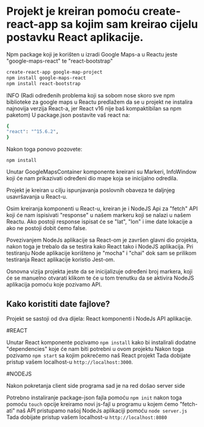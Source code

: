 # Projekt je kreiran pomoću create-react-app sa kojim sam kreirao cijelu postavku React aplikacije.

Npm package koji je korišten u izradi Google Maps-a u Reactu jeste "google-maps-react" te "react-bootstrap"

```bash
create-react-app google-map-project
npm install google-maps-react
npm install react-bootstrap
```
INFO (Radi određenih problema koji sa sobom nose skoro sve npm biblioteke za google maps u Reactu predlažem da se u projekt ne instalira najnovija verzija React-a, jer React v16 nije baš kompaktibilan sa npm paketom)
U package.json postavite vaš react na:
```bash
{
"react": "^15.6.2",
}
```
Nakon toga ponovo pozovete:

`npm install`

Unutar GoogleMapsContainer komponente kreirani su Markeri, InfoWindow koji će nam prikazivati određeni dio mape koja se inicijalno odredila.


Projekt je kreiran u cilju ispunjavanja poslovnih obaveza te daljnjeg usavršavanja u React-u.

Osim kreiranja komponenti u React-u, kreiran je i NodeJS Api za "fetch" API koji će nam ispisivati "response" u našem markeru koji se nalazi u našem Reactu. Ako postoji response ispisat će se "lat", "lon" i ime date lokacije a ako ne postoji dobit ćemo false.

Povezivanjem NodeJs aplikacije sa React-om je završen glavni dio projekta, nakon toga je trebalo da se testira kako React tako i NodeJS aplikacija. Pri testiranju Node aplikacije korišteno je "mocha" i "chai" dok sam se prilikom testiranja React aplikacije koristio Jest-om.

Osnovna vizija projekta jeste da se inicijalizuje određeni broj markera, koji će se manuelno otvarati klikom te će u tom trenutku da se aktivira NodeJS aplikacija pomoću koje pozivamo API.

## Kako koristiti date fajlove?

Projekt se sastoji od dva dijela: React komponenti i NodeJs API aplikacije.

#REACT

Unutar React komponente pozivamo `npm install` kako bi instalirali dodatne "dependencies" koje će nam biti potrebni u ovom projektu
Nakon toga pozivamo `npm start` sa kojim pokrećemo naš React projekt
Tada dobijate pristup vašem localhost-u `http://localhost:3000`.


#NODEJS

Nakon pokretanja client side programa sad je na red došao server side

Potrebno instaliranje package-json fajla pomoću `npm init`
nakon toga pomoću `touch` opcije kreiramo novi js-fajl u programu u kojem ćemo "fetch-ati" naš API
pristupamo našoj NodeJs aplikaciji pomoću `node server.js`
Tada dobijate pristup vašem localhost-u `http://localhost:8080`




